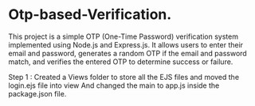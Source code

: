 # Otp-based-Verification.
This project is a simple OTP (One-Time Password) verification system implemented using Node.js and Express.js. It allows users to enter their email and password, generates a random OTP if the email and password match, and verifies the entered OTP to determine success or failure.

Step 1 : Created a Views folder to store all the EJS files and moved the login.ejs file into view And changed the main to app.js inside the package.json file.

